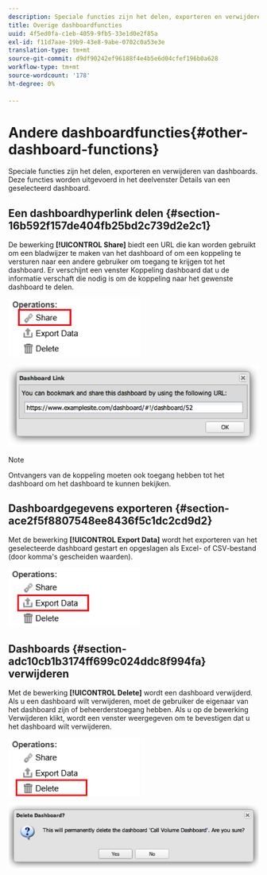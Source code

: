 ```yaml
---
description: Speciale functies zijn het delen, exporteren en verwijderen van dashboards. Deze functies worden uitgevoerd in het deelvenster Details van een geselecteerd dashboard.
title: Overige dashboardfuncties
uuid: 4f5ed0fa-c1eb-4059-9fb5-33e1d0e2f85a
exl-id: f11d7aae-19b9-43e8-9abe-0702c0a53e3e
translation-type: tm+mt
source-git-commit: d9df90242ef96188f4e4b5e6d04cfef196b0a628
workflow-type: tm+mt
source-wordcount: '178'
ht-degree: 0%

---
```


# Andere dashboardfuncties{#other-dashboard-functions}

Speciale functies zijn het delen, exporteren en verwijderen van dashboards. Deze functies worden uitgevoerd in het deelvenster Details van een geselecteerd dashboard.

## Een dashboardhyperlink delen {#section-16b592f157de404fb25bd2c739d2e2c1}

De bewerking **[!UICONTROL Share]** biedt een URL die kan worden gebruikt om een bladwijzer te maken van het dashboard of om een koppeling te versturen naar een andere gebruiker om toegang te krijgen tot het dashboard. Er verschijnt een venster Koppeling dashboard dat u de informatie verschaft die nodig is om de koppeling naar het gewenste dashboard te delen.

![](assets/share.png)

![](assets/dashboard_link.png)

>[!NOTE]
>
>Ontvangers van de koppeling moeten ook toegang hebben tot het dashboard om het dashboard te kunnen bekijken.

## Dashboardgegevens exporteren {#section-ace2f5f8807548ee8436f5c1dc2cd9d2}

Met de bewerking **[!UICONTROL Export Data]** wordt het exporteren van het geselecteerde dashboard gestart en opgeslagen als Excel- of CSV-bestand (door komma&#39;s gescheiden waarden).

![](assets/export_data.png)

## Dashboards {#section-adc10cb1b3174ff699c024ddc8f994fa} verwijderen

Met de bewerking **[!UICONTROL Delete]** wordt een dashboard verwijderd. Als u een dashboard wilt verwijderen, moet de gebruiker de eigenaar van het dashboard zijn of beheerderstoegang hebben. Als u op de bewerking Verwijderen klikt, wordt een venster weergegeven om te bevestigen dat u het dashboard wilt verwijderen.

![](assets/delete.png)

![](assets/delete2.png)
